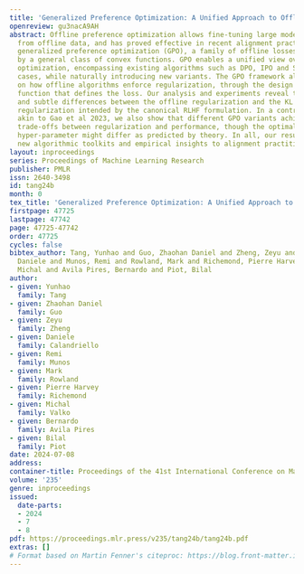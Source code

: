 ```yaml
---
title: 'Generalized Preference Optimization: A Unified Approach to Offline Alignment'
openreview: gu3nacA9AH
abstract: Offline preference optimization allows fine-tuning large models directly
  from offline data, and has proved effective in recent alignment practices. We propose
  generalized preference optimization (GPO), a family of offline losses parameterized
  by a general class of convex functions. GPO enables a unified view over preference
  optimization, encompassing existing algorithms such as DPO, IPO and SLiC as special
  cases, while naturally introducing new variants. The GPO framework also sheds light
  on how offline algorithms enforce regularization, through the design of the convex
  function that defines the loss. Our analysis and experiments reveal the connections
  and subtle differences between the offline regularization and the KL divergence
  regularization intended by the canonical RLHF formulation. In a controlled setting
  akin to Gao et al 2023, we also show that different GPO variants achieve similar
  trade-offs between regularization and performance, though the optimal values of
  hyper-parameter might differ as predicted by theory. In all, our results present
  new algorithmic toolkits and empirical insights to alignment practitioners.
layout: inproceedings
series: Proceedings of Machine Learning Research
publisher: PMLR
issn: 2640-3498
id: tang24b
month: 0
tex_title: 'Generalized Preference Optimization: A Unified Approach to Offline Alignment'
firstpage: 47725
lastpage: 47742
page: 47725-47742
order: 47725
cycles: false
bibtex_author: Tang, Yunhao and Guo, Zhaohan Daniel and Zheng, Zeyu and Calandriello,
  Daniele and Munos, Remi and Rowland, Mark and Richemond, Pierre Harvey and Valko,
  Michal and Avila Pires, Bernardo and Piot, Bilal
author:
- given: Yunhao
  family: Tang
- given: Zhaohan Daniel
  family: Guo
- given: Zeyu
  family: Zheng
- given: Daniele
  family: Calandriello
- given: Remi
  family: Munos
- given: Mark
  family: Rowland
- given: Pierre Harvey
  family: Richemond
- given: Michal
  family: Valko
- given: Bernardo
  family: Avila Pires
- given: Bilal
  family: Piot
date: 2024-07-08
address:
container-title: Proceedings of the 41st International Conference on Machine Learning
volume: '235'
genre: inproceedings
issued:
  date-parts:
  - 2024
  - 7
  - 8
pdf: https://proceedings.mlr.press/v235/tang24b/tang24b.pdf
extras: []
# Format based on Martin Fenner's citeproc: https://blog.front-matter.io/posts/citeproc-yaml-for-bibliographies/
---
```

